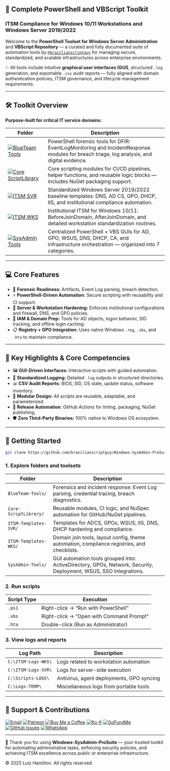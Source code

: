 ## 🚀 Complete PowerShell and VBScript Toolkit

### ITSM Compliance for Windows 10/11 Workstations and Windows Server 2019/2022

Welcome to the **PowerShell Toolset for Windows Server Administration** and **VBScript Repository** — a curated and fully documented suite of automation tools by [`@brazilianscriptguy`](https://github.com/brazilianscriptguy) for managing secure, standardized, and scalable infrastructures across enterprise environments.

✨ All tools include intuitive **graphical user interfaces (GUI)**, structured `.log` generation, and exportable `.csv` audit reports — fully aligned with domain authentication policies, ITSM governance, and lifecycle management requirements.

---

## 🛠️ Toolkit Overview

**Purpose-built for critical IT service domains:**

| Folder | Description |
|--------|-------------|
| [![BlueTeam Tools](https://img.shields.io/badge/BlueTeam%20Tools-Forensics-orange?style=for-the-badge&logo=protonmail&logoColor=white)](https://github.com/brazilianscriptguy/Windows-SysAdmin-ProSuite/tree/main/BlueTeam-Tools) | PowerShell forensic tools for DFIR: EventLogMonitoring and IncidentResponse modules for breach triage, log analysis, and digital evidence. |
| [![Core ScriptLibrary](https://img.shields.io/badge/Core%20ScriptLibrary-Modules-red?style=for-the-badge&logo=visualstudiocode&logoColor=white)](https://github.com/brazilianscriptguy/Windows-SysAdmin-ProSuite/tree/main/Core-ScriptLibrary) | Core scripting modules for CI/CD pipelines, helper functions, and reusable logic blocks — includes NuGet packaging support. |
| [![ITSM SVR](https://img.shields.io/badge/ITSM%20Templates-SVR-purple?style=for-the-badge&logo=windows11&logoColor=white)](https://github.com/brazilianscriptguy/Windows-SysAdmin-ProSuite/tree/main/ITSM-Templates-SVR) | Standardized Windows Server 2019/2022 baseline templates: DNS, AD CS, GPO, DHCP, IIS, and institutional compliance automation. |
| [![ITSM WKS](https://img.shields.io/badge/ITSM%20Templates-WKS-green?style=for-the-badge&logo=windows&logoColor=white)](https://github.com/brazilianscriptguy/Windows-SysAdmin-ProSuite/tree/main/ITSM-Templates-WKS) | Institutional ITSM for Windows 10/11: BeforeJoinDomain, AfterJoinDomain, and detailed workstation standardization routines. |
| [![SysAdmin Tools](https://img.shields.io/badge/SysAdmin%20Tools-Management-blue?style=for-the-badge&logo=microsoft&logoColor=white)](https://github.com/brazilianscriptguy/Windows-SysAdmin-ProSuite/tree/main/SysAdmin-Tools) | Centralized PowerShell + VBS GUIs for AD, GPO, WSUS, DNS, DHCP, CA, and infrastructure orchestration — organized into 7 categories. |

---

## 💻 Core Features

- 🧪 **Forensic Readiness:** Artifacts, Event Log parsing, breach detection.  
- ⚡ **PowerShell-Driven Automation:** Secure scripting with reusability and CI support.  
- 🔐 **Server & Workstation Hardening:** Enforces institutional configurations and firewall, DNS, and GPO policies.  
- 👤 **IAM & Domain Prep:** Tools for AD objects, logon behavior, SID tracking, and offline login caching.  
- 📋 **Registry + GPO Integration:** Uses native Windows `.reg`, `.vbs`, and `.hta` to maintain compliance.  

---

## 🌟 Key Highlights & Core Competencies

- 🖼️ **GUI-Driven Interfaces:** Interactive scripts with guided automation.  
- 📝 **Standardized Logging:** Detailed `.log` outputs in structured directories.  
- 📊 **CSV Audit Reports:** BIOS, SID, OS state, update status, software inventory.  
- 🧩 **Modular Design:** All scripts are reusable, adaptable, and parameterized.  
- 🔁 **Release Automation:** GitHub Actions for linting, packaging, NuGet publishing.  
- 🛡️ **Zero Third-Party Binaries:** 100% native to Windows OS ecosystem.  

---

## 🚀 Getting Started

```bash
git clone https://github.com/brazilianscriptguy/Windows-SysAdmin-ProSuite.git
````

### 1. Explore folders and toolsets

| Folder                | Description                                                                                                      |
| --------------------- | ---------------------------------------------------------------------------------------------------------------- |
| `BlueTeam-Tools/`     | Forensics and incident response: Event Log parsing, credential tracing, breach diagnostics.                      |
| `Core-ScriptLibrary/` | Reusable modules, CI logic, and NuSpec automation for GitHub/NuGet pipelines.                                    |
| `ITSM-Templates-SVR/` | Templates for ADCS, GPOs, WSUS, IIS, DNS, DHCP hardening and compliance.                                         |
| `ITSM-Templates-WKS/` | Domain join tools, layout config, theme automation, compliance registries, and checklists.                       |
| `SysAdmin-Tools/`     | GUI automation tools grouped into: ActiveDirectory, GPOs, Network, Security, Deployment, WSUS, SSO Integrations. |

### 2. Run scripts

| Script Type | Execution                                |
| ----------- | ---------------------------------------- |
| `.ps1`      | Right-click → “Run with PowerShell”      |
| `.vbs`      | Right-click → “Open with Command Prompt” |
| `.hta`      | Double-click (Run as Administrator)      |

### 3. View logs and reports

| Log Path            | Description                               |
| ------------------- | ----------------------------------------- |
| `C:\ITSM-Logs-WKS\` | Logs related to workstation automation    |
| `C:\ITSM-Logs-SVR\` | Logs for server-side execution            |
| `C:\Scripts-LOGS\`  | Antivirus, agent deployments, GPO syncing |
| `C:\Logs-TEMP\`     | Miscellaneous logs from portable tools    |

---

## 🤝 Support & Contributions

[![Email](https://img.shields.io/badge/Email-luizhamilton.lhr@gmail.com-D14836?style=for-the-badge\&logo=gmail)](mailto:luizhamilton.lhr@gmail.com)
[![Patreon](https://img.shields.io/badge/Support%20Me-Patreon-red?style=for-the-badge\&logo=patreon)](https://www.patreon.com/brazilianscriptguy)
[![Buy Me a Coffee](https://img.shields.io/badge/Buy%20Me%20a%20Coffee-yellow?style=for-the-badge\&logo=buymeacoffee)](https://buymeacoffee.com/brazilianscriptguy)
[![Ko-fi](https://img.shields.io/badge/Ko--fi-blue?style=for-the-badge\&logo=kofi)](https://ko-fi.com/brazilianscriptguy)
[![GoFundMe](https://img.shields.io/badge/GoFundMe-green?style=for-the-badge\&logo=gofundme)](https://www.gofundme.com/f/brazilianscriptguy)
[![GitHub Issues](https://img.shields.io/badge/Report%20Issues-GitHub-blue?style=for-the-badge\&logo=github)](https://github.com/brazilianscriptguy/Windows-SysAdmin-ProSuite/issues)
[![WhatsApp](https://img.shields.io/badge/Join%20Us-WhatsApp-25D366?style=for-the-badge\&logo=whatsapp)](https://whatsapp.com/channel/0029VaEgqC50G0XZV1k4Mb1c)

---

💼 Thank you for using **Windows-SysAdmin-ProSuite** — your trusted toolkit for automating administrative tasks, enforcing security policies, and achieving ITSM excellence across public or enterprise infrastructure.

© 2025 Luiz Hamilton. All rights reserved.
